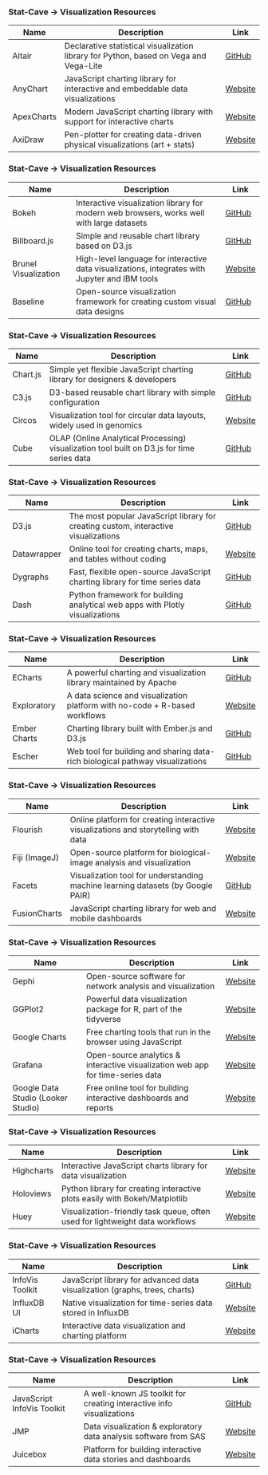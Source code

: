 ### Stat-Cave → Visualization Resources

| Name | Description | Link |
|------|-------------|------|
| Altair | Declarative statistical visualization library for Python, based on Vega and Vega-Lite | [GitHub](https://github.com/altair-viz/altair) |
| AnyChart | JavaScript charting library for interactive and embeddable data visualizations | [Website](https://www.anychart.com/) |
| ApexCharts | Modern JavaScript charting library with support for interactive charts | [Website](https://apexcharts.com/) |
| AxiDraw | Pen-plotter for creating data-driven physical visualizations (art + stats) | [Website](https://axidraw.com/) |

### Stat-Cave → Visualization Resources

| Name | Description | Link |
|------|-------------|------|
| Bokeh | Interactive visualization library for modern web browsers, works well with large datasets | [GitHub](https://github.com/bokeh/bokeh) |
| Billboard.js | Simple and reusable chart library based on D3.js | [GitHub](https://github.com/naver/billboard.js) |
| Brunel Visualization | High-level language for interactive data visualizations, integrates with Jupyter and IBM tools | [Website](http://brunel.mybluemix.net/) |
| Baseline | Open-source visualization framework for creating custom visual data designs | [GitHub](https://github.com/uwdata/baseline) |

### Stat-Cave → Visualization Resources

| Name | Description | Link |
|------|-------------|------|
| Chart.js | Simple yet flexible JavaScript charting library for designers & developers | [GitHub](https://github.com/chartjs/Chart.js) |
| C3.js | D3-based reusable chart library with simple configuration | [GitHub](https://github.com/c3js/c3) |
| Circos | Visualization tool for circular data layouts, widely used in genomics | [Website](http://circos.ca/) |
| Cube | OLAP (Online Analytical Processing) visualization tool built on D3.js for time series data | [GitHub](https://github.com/square/cube) |

### Stat-Cave → Visualization Resources

| Name | Description | Link |
|------|-------------|------|
| D3.js | The most popular JavaScript library for creating custom, interactive visualizations | [GitHub](https://github.com/d3/d3) |
| Datawrapper | Online tool for creating charts, maps, and tables without coding | [Website](https://www.datawrapper.de/) |
| Dygraphs | Fast, flexible open-source JavaScript charting library for time series data | [GitHub](https://github.com/danvk/dygraphs) |
| Dash | Python framework for building analytical web apps with Plotly visualizations | [GitHub](https://github.com/plotly/dash) |

### Stat-Cave → Visualization Resources

| Name | Description | Link |
|------|-------------|------|
| ECharts | A powerful charting and visualization library maintained by Apache | [GitHub](https://github.com/apache/echarts) |
| Exploratory | A data science and visualization platform with no-code + R-based workflows | [Website](https://exploratory.io/) |
| Ember Charts | Charting library built with Ember.js and D3.js | [GitHub](https://github.com/austinsmorris/ember-charts) |
| Escher | Web tool for building and sharing data-rich biological pathway visualizations | [GitHub](https://github.com/zakandrewking/escher) |

### Stat-Cave → Visualization Resources

| Name | Description | Link |
|------|-------------|------|
| Flourish | Online platform for creating interactive visualizations and storytelling with data | [Website](https://flourish.studio/) |
| Fiji (ImageJ) | Open-source platform for biological-image analysis and visualization | [Website](https://imagej.net/software/fiji/) |
| Facets | Visualization tool for understanding machine learning datasets (by Google PAIR) | [GitHub](https://github.com/PAIR-code/facets) |
| FusionCharts | JavaScript charting library for web and mobile dashboards | [Website](https://www.fusioncharts.com/) |

### Stat-Cave → Visualization Resources

| Name | Description | Link |
|------|-------------|------|
| Gephi | Open-source software for network analysis and visualization | [Website](https://gephi.org/) |
| GGPlot2 | Powerful data visualization package for R, part of the tidyverse | [Website](https://ggplot2.tidyverse.org/) |
| Google Charts | Free charting tools that run in the browser using JavaScript | [Website](https://developers.google.com/chart) |
| Grafana | Open-source analytics & interactive visualization web app for time-series data | [Website](https://grafana.com/) |
| Google Data Studio (Looker Studio) | Free online tool for building interactive dashboards and reports | [Website](https://lookerstudio.google.com/) |

### Stat-Cave → Visualization Resources

| Name | Description | Link |
|------|-------------|------|
| Highcharts | Interactive JavaScript charts library for data visualization | [Website](https://www.highcharts.com/) |
| Holoviews | Python library for creating interactive plots easily with Bokeh/Matplotlib | [Website](https://holoviews.org/) |
| Huey | Visualization-friendly task queue, often used for lightweight data workflows | [Website](https://huey.readthedocs.io/) |

### Stat-Cave → Visualization Resources

| Name | Description | Link |
|------|-------------|------|
| InfoVis Toolkit | JavaScript library for advanced data visualization (graphs, trees, charts) | [GitHub](https://github.com/philogb/jit) |
| InfluxDB UI | Native visualization for time-series data stored in InfluxDB | [Website](https://www.influxdata.com/) |
| iCharts | Interactive data visualization and charting platform | [Website](https://www.icharts.net/) |

### Stat-Cave → Visualization Resources

| Name | Description | Link |
|------|-------------|------|
| JavaScript InfoVis Toolkit | A well-known JS toolkit for creating interactive info visualizations | [GitHub](https://github.com/philogb/jit) |
| JMP | Data visualization & exploratory data analysis software from SAS | [Website](https://www.jmp.com/) |
| Juicebox | Platform for building interactive data stories and dashboards | [Website](https://www.juiceanalytics.com/) |

